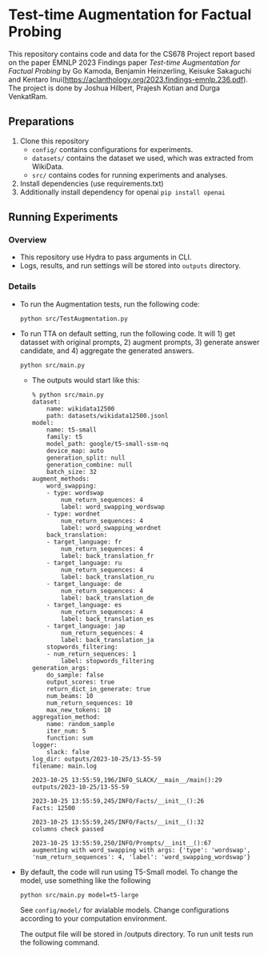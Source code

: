 # Test-time Augmentation for Factual Probing


This repository contains code and data for the CS678 Project report based on the paper EMNLP 2023 Findings paper *Test-time Augmentation for Factual Probing* by Go Kamoda, Benjamin Heinzerling, Keisuke Sakaguchi and Kentaro Inui(https://aclanthology.org/2023.findings-emnlp.236.pdf). The project is done by Joshua Hilbert, Prajesh Kotian and Durga VenkatRam.

## Preparations
1. Clone this repository
   - `config/` contains configurations for experiments.
   - `datasets/` contains the dataset we used, which was extracted from WikiData.
   - `src/` contains codes for running experiments and analyses.
2. Install dependencies (use requirements.txt)
3. Additionally install dependency for openai `pip install openai`

## Running Experiments
### Overview
- This repository use Hydra to pass arguments in CLI.
- Logs, results, and run settings will be stored into `outputs` directory.

### Details
- To run the Augmentation tests, run the following code:
  ```
  python src/TestAugmentation.py
  ```

- To run TTA on default setting, run the following code. It will 1) get datasset with original prompts, 2) augment prompts, 3) generate answer candidate, and 4) aggregate the generated answers.
  ```
  python src/main.py
  ```
  - The outputs would start like this:
    ```
    % python src/main.py
    dataset:
        name: wikidata12500
        path: datasets/wikidata12500.jsonl
    model:
        name: t5-small
        family: t5
        model_path: google/t5-small-ssm-nq
        device_map: auto
        generation_split: null
        generation_combine: null
        batch_size: 32
    augment_methods:
        word_swapping:
        - type: wordswap
            num_return_sequences: 4
            label: word_swapping_wordswap
        - type: wordnet
            num_return_sequences: 4
            label: word_swapping_wordnet
        back_translation:
        - target_language: fr
            num_return_sequences: 4
            label: back_translation_fr
        - target_language: ru
            num_return_sequences: 4
            label: back_translation_ru
        - target_language: de
            num_return_sequences: 4
            label: back_translation_de
        - target_language: es
            num_return_sequences: 4
            label: back_translation_es
        - target_language: jap
            num_return_sequences: 4
            label: back_translation_ja
        stopwords_filtering:
        - num_return_sequences: 1
            label: stopwords_filtering
    generation_args:
        do_sample: false
        output_scores: true
        return_dict_in_generate: true
        num_beams: 10
        num_return_sequences: 10
        max_new_tokens: 10
    aggregation_method:
        name: random_sample
        iter_num: 5
        function: sum
    logger:
        slack: false
    log_dir: outputs/2023-10-25/13-55-59
    filename: main.log

    2023-10-25 13:55:59,196/INFO_SLACK/__main__/main():29
    outputs/2023-10-25/13-55-59

    2023-10-25 13:55:59,245/INFO/Facts/__init__():26
    Facts: 12500

    2023-10-25 13:55:59,245/INFO/Facts/__init__():32
    columns check passed

    2023-10-25 13:55:59,250/INFO/Prompts/__init__():67
    augmenting with word_swapping with args: {'type': 'wordswap', 'num_return_sequences': 4, 'label': 'word_swapping_wordswap'}
    ```
- By default, the code will run using T5-Small model. To change the model, use something like the following
  ```
  python src/main.py model=t5-large
  ```
  See `config/model/` for avialable models. Change configurations according to your computation environment.

  The output file will be stored in /outputs directory.
  To run unit tests run the following command.
  

